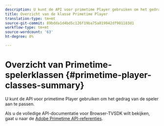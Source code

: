 ```yaml
---
description: U kunt de API voor primetime Player gebruiken om het gedrag van de speler aan te passen.
title: Overzicht van de klasse Primetime Player
translation-type: tm+mt
source-git-commit: 89bdda1d4bd5c126f19ba75a819942df901183d1
workflow-type: tm+mt
source-wordcount: '63'
ht-degree: 0%

---
```



# Overzicht van Primetime-spelerklassen {#primetime-player-classes-summary}

U kunt de API voor primetime Player gebruiken om het gedrag van de speler aan te passen.

Als u de volledige API-documentatie voor Browser-TVSDK wilt bekijken, gaat u naar de [Adobe Primetime API-referenties](https://help.adobe.com/en_US/primetime/api/index.html#api-Adobe_Primetime_API_References).
